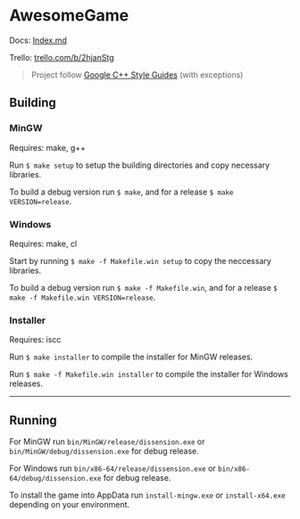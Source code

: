 # AwesomeGame

Docs: [Index.md](./docs/Index.md)

Trello: [trello.com/b/2hjanStg](https://trello.com/b/2hjanStg/awesomegame)

> Project follow [Google C++ Style Guides](https://google.github.io/styleguide/cppguide.html) (with exceptions)

## Building

### MinGW

Requires: make, g++

Run `$ make setup` to setup the building directories and copy necessary libraries.

To build a debug version run `$ make`, and for a release `$ make VERSION=release`.

### Windows

Requires: make, cl

Start by running `$ make -f Makefile.win setup` to copy the neccessary libraries.

To build a debug version run `$ make -f Makefile.win`, and for a release `$ make -f Makefile.win VERSION=release`.

### Installer

Requires: iscc

Run `$ make installer` to compile the installer for MinGW releases.

Run `$ make -f Makefile.win installer` to compile the installer for Windows releases.

___

## Running

For MinGW run `bin/MinGW/release/dissension.exe` or `bin/MinGW/debug/dissension.exe` for debug release.

For Windows run `bin/x86-64/release/dissension.exe` or `bin/x86-64/debug/dissension.exe` for debug release.

To install the game into AppData run `install-mingw.exe` or `install-x64.exe` depending on your environment.

